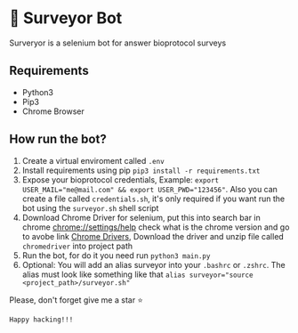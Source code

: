 # 🤖 Surveyor Bot
Surveryor is a selenium bot for answer bioprotocol surveys

## Requirements
- Python3
- Pip3
- Chrome Browser

## How run the bot?
1. Create a virtual enviroment called `.env`
2. Install requirements using pip `pip3 install -r requirements.txt`
3. Expose your bioprotocol credentials, Example: `export USER_MAIL="me@mail.com" && export USER_PWD="123456"`.
Also you can create a file called `credentials.sh`, it's only required if you want run the bot using the `surveyor.sh` shell script 
4. Download Chrome Driver for selenium, put this into search bar in chrome [chrome://settings/help](chrome://settings/help) check what is the chrome version and go to avobe link [Chrome Drivers](https://sites.google.com/a/chromium.org/chromedriver/downloads), Download the driver and unzip file called `chromedriver` into project path  
5. Run the bot, for do it you need run `python3 main.py`
6. Optional: You will add an alias surveyor into your `.bashrc` or `.zshrc`. The alias must look like something like that `alias surveyor="source <project_path>/surveyor.sh"`

Please, don't forget give me a star ⭐

```
Happy hacking!!!
```